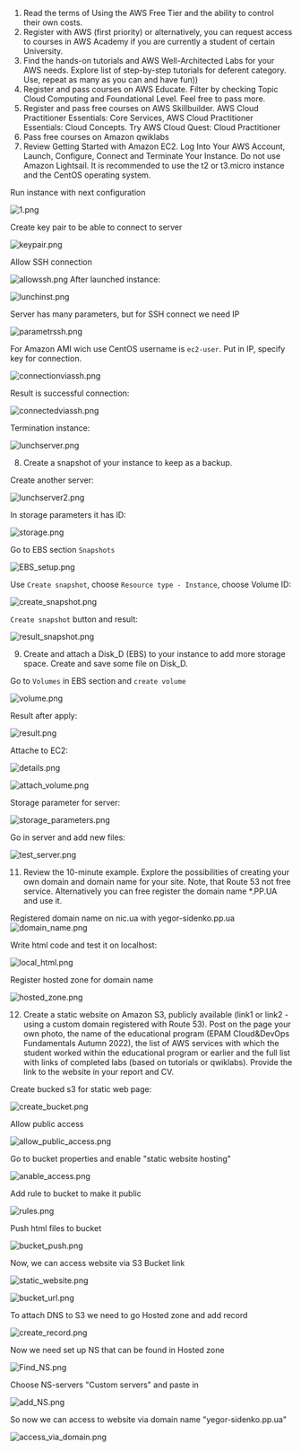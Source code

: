 1. Read the terms of Using the AWS Free Tier and the ability to control their own costs. 
2. Register with AWS (first priority) or alternatively, you can request access to courses in AWS Academy if you are currently a student of certain University. 
3. Find the hands-on tutorials and AWS Well-Architected Labs for your AWS needs. Explore list of step-by-step tutorials for deferent category. Use, repeat as many as you can and have fun)) 
4. Register and pass courses on AWS Educate. Filter by checking Topic Cloud Computing and Foundational Level. Feel free to pass more. 
5. Register and pass free courses on AWS Skillbuilder. AWS Cloud Practitioner Essentials: Core Services, AWS Cloud Practitioner Essentials: Cloud Concepts. Try AWS Cloud Quest: Cloud Practitioner
6. Pass free courses on Amazon qwiklabs 
7. Review Getting Started with Amazon EC2. Log Into Your AWS Account, Launch, Configure, Connect and Terminate Your Instance. Do not use Amazon Lightsail. It is recommended to use the t2 or t3.micro instance and the CentOS operating system. 
   
Run instance with next configuration

![1.png](../img/1.png)

Create key pair to be able to connect to server 

![keypair.png](../img/keypair.png)

Allow SSH connection

![allowssh.png](../img/allowssh.png)
After launched instance: 

![lunchinst.png](../img/lunchinst.png)

Server has many parameters, but for SSH connect we need IP

![parametrssh.png](../img/parametrssh.png)

For Amazon AMI wich use CentOS username is `ec2-user`. Put in IP, specify key for connection.

![connectionviassh.png](../img/connectionviassh.png)

Result is successful connection:

![connectedviassh.png](../img/connectedviassh.png)

Termination instance:

![lunchserver.png](../img/lunchserver.png)

8. Create a snapshot of your instance to keep as a backup. 

Create another server:

![lunchserver2.png](../img/lunchserver2.png)

In storage parameters it has ID: 

![storage.png](../img/storage.png)

Go to EBS section `Snapshots`

![EBS_setup.png](../img/EBS_setup.png)


Use `Create snapshot`, choose `Resource type - Instance`, choose Volume ID:  

![create_snapshot.png](../img/create_snapshot.png)

`Create snapshot` button and result:

![result_snapshot.png](../img/result_snapshot.png)

9. Create and attach a Disk_D (EBS) to your instance to add more storage space. Create and save some file on Disk_D. 

Go to `Volumes` in EBS section and `create volume`

![volume.png](../img/volume.png)

Result after apply:

![result.png](../img/result.png)

Attache to EC2:

![details.png](../img/details.png)

![attach_volume.png](../img/attach_volume.png)

Storage parameter for server:

![storage_parameters.png](../img/storage_parameters.png)

Go in server and add new files:

![test_server.png](../img/test_server.png)

11. Review the 10-minute example. Explore the possibilities of creating your own domain and domain name for your site. Note, that Route 53 not free service. Alternatively you can free register the domain name *.PP.UA and use it. 

Registered domain name on nic.ua with yegor-sidenko.pp.ua 
![domain_name.png](../img/domain_name.png)

Write html code and test it on localhost:

![local_html.png](../img/local_html.png)

Register hosted zone for domain name 

![hosted_zone.png](../img/hosted_zone.png)


12. Create a static website on Amazon S3, publicly available (link1 or link2 - using a custom domain registered with Route 53). Post on the page your own photo, the name of the educational program (EPAM Cloud&DevOps Fundamentals Autumn 2022), the list of AWS services with which the student worked within the educational program or earlier and the full list with links of completed labs (based on tutorials or qwiklabs). Provide the link to the website in your report and СV.

Create bucked s3 for static web page:

![create_bucket.png](../img/create_bucket.png)

Allow public access

![allow_public_access.png](../img/allow_public_access.png)

Go to bucket properties and enable "static website hosting"

![anable_access.png](../img/anable_access.png)

Add rule to bucket to make it public

![rules.png](../img/rules.png)

Push html files to bucket

![bucket_push.png](../img/bucket_push.png)

Now, we can access website via S3 Bucket link 

![static_website.png](../img/static_website.png)


![bucket_url.png](../img/bucket_url.png)

To attach DNS to S3 we need to go Hosted zone and add  record

![create_record.png](../img/create_record.png)

Now we need set up NS that can be found in Hosted zone 

![Find_NS.png](../img/Find_NS.png)

Choose NS-servers "Custom servers" and paste in 

![add_NS.png](../img/add_NS.png)

So now we can access to website via domain name "yegor-sidenko.pp.ua"


![access_via_domain.png](../img/access_via_domain.png)